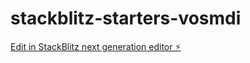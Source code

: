 # stackblitz-starters-vosmdi

[Edit in StackBlitz next generation editor ⚡️](https://stackblitz.com/~/github.com/SwarnimaSingh10/stackblitz-starters-vosmdi)